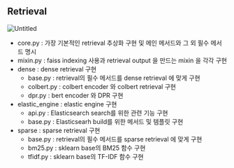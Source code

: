 ## Retrieval

![Untitled](https://user-images.githubusercontent.com/88299729/140636333-efaea0c2-2030-4701-b06f-94c0954a91fe.png)

- core.py : 가장 기본적인 retrieval 추상화 구현 및 메인 메서드와 그 외 필수 메서드 명시
- mixin.py : faiss indexing 사용과 retrieval output 을 만드는 mixin 을 각각 구현
- dense : dense retrieval 구현
    - base.py : retrieval의 필수 메서드를 dense retrieval 에 맞게 구현
    - colbert.py : colbert encoder 와 colbert retrieval 구현
    - dpr.py : bert encoder 와 DPR 구현
- elastic_engine : elastic engine 구현
    - api.py : Elasticsearch search를 위한 관련 기능 구현
    - base.py : Elasticsearh build를 위한 메서드 및 템플릿 구현
- sparse : sparse retrieval 구현
    - base.py : retrieval의 필수 메서드를 sparse retrieval 에 맞게 구현
    - bm25.py : sklearn base의 BM25 함수 구현
    - tfidf.py : sklearn base의 TF-IDF 함수 구현